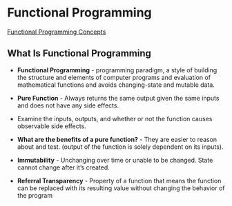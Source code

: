 # Functional Programming

[Functional Programming Concepts](https://medium.com/the-renaissance-developer/concepts-of-functional-programming-in-javascript-6bc84220d2aa)

## What Is Functional Programming

- **Functional Programming** - programming paradigm, a style of building the structure and elements of computer programs and evaluation of mathematical functions and avoids changing-state and mutable data.

- **Pure Function** - Always returns the same output given the same inputs and does not have any side effects.

- Examine the inputs, outputs, and whether or not the function causes observable side effects.

- **What are the benefits of a pure function?** - They are easier to reason about and test. (output of the function is solely dependent on its inputs).

- **Immutability** - Unchanging over time or unable to be changed. State cannot change after it’s created.

- **Referral Transparency** - Property of a function that means the function can be replaced with its resulting value without changing the behavior of the program